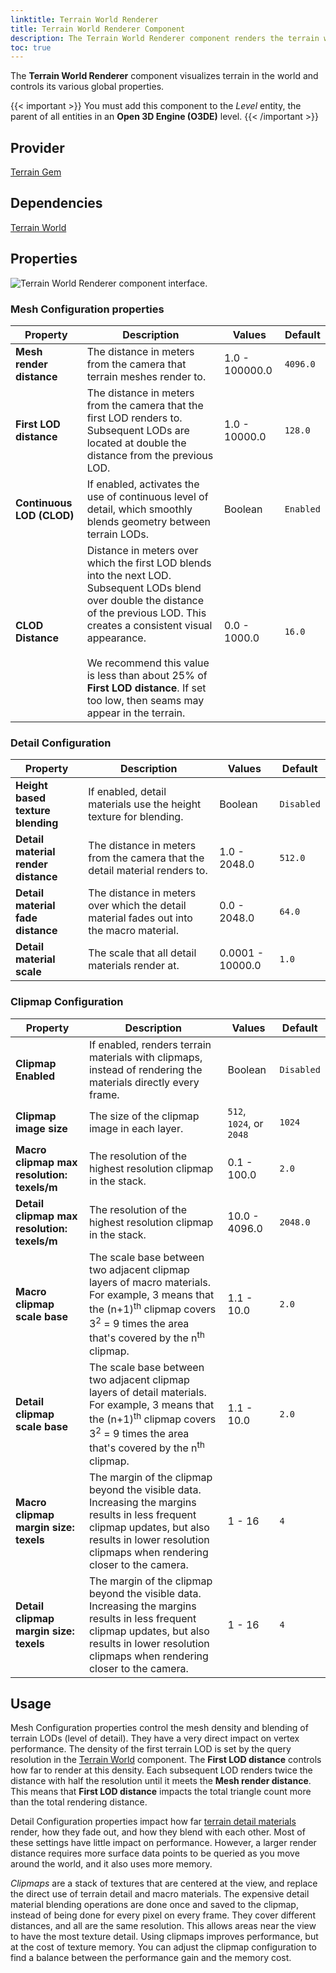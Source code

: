 ```yaml
---
linktitle: Terrain World Renderer
title: Terrain World Renderer Component
description: The Terrain World Renderer component renders the terrain within the world.
toc: true
---
```


The **Terrain World Renderer** component visualizes terrain in the world and controls its various global properties.

{{< important >}}
You must add this component to the *Level* entity, the parent of all entities in an **Open 3D Engine (O3DE)** level.
{{< /important >}}

## Provider

[Terrain Gem](/docs/user-guide/gems/reference/environment/terrain)

## Dependencies

[Terrain World](/docs/user-guide/components/reference/terrain/world)

## Properties

![Terrain World Renderer component interface.](/images/user-guide/components/reference/terrain/terrain-world-renderer-A.png)

### Mesh Configuration properties

| Property | Description | Values | Default |
| - | - | - | - |
| **Mesh render distance** | The distance in meters from the camera that terrain meshes render to. | 1.0 - 100000.0 | `4096.0` |
| **First LOD distance** | The distance in meters from the camera that the first LOD renders to. Subsequent LODs are located at double the distance from the previous LOD. | 1.0 - 10000.0 | `128.0` |
| **Continuous LOD (CLOD)** | If enabled, activates the use of continuous level of detail, which smoothly blends geometry between terrain LODs. | Boolean | `Enabled` |
| **CLOD Distance** | Distance in meters over which the first LOD blends into the next LOD. Subsequent LODs blend over double the distance of the previous LOD. This creates a consistent visual appearance. <br><br>  We recommend this value is less than about 25% of **First LOD distance**. If set too low, then seams may appear in the terrain. | 0.0 - 1000.0 | `16.0` |

### Detail Configuration

| Property | Description | Values | Default |
| - | - | - | - |
| **Height based texture blending** | If enabled, detail materials use the height texture for blending. | Boolean | `Disabled` |
| **Detail material render distance** | The distance in meters from the camera that the detail material renders to. | 1.0 - 2048.0 | `512.0` |
| **Detail material fade distance** | The distance in meters over which the detail material fades out into the macro material. | 0.0 - 2048.0 | `64.0` |
| **Detail material scale** | The scale that all detail materials render at. | 0.0001 - 10000.0 | `1.0` |

### Clipmap Configuration

| Property | Description | Values | Default |
| - | - | - | - |
| **Clipmap Enabled** | If enabled, renders terrain materials with clipmaps, instead of rendering the materials directly every frame. | Boolean | `Disabled` |
| **Clipmap image size** | The size of the clipmap image in each layer. | `512`, `1024`, or `2048` | `1024` |
| **Macro clipmap max resolution: texels/m** | The resolution of the highest resolution clipmap in the stack. | 0.1 - 100.0 | `2.0` |
| **Detail clipmap max resolution: texels/m** | The resolution of the highest resolution clipmap in the stack. | 10.0 - 4096.0 | `2048.0`
| **Macro clipmap scale base** | The scale base between two adjacent clipmap layers of macro materials. For example, 3 means that the (n+1)<sup>th</sup> clipmap covers 3<sup>2</sup> = 9 times the area that's covered by the n<sup>th</sup> clipmap. | 1.1 - 10.0 | `2.0` |
| **Detail clipmap scale base** | The scale base between two adjacent clipmap layers of detail materials. For example, 3 means that the (n+1)<sup>th</sup> clipmap covers 3<sup>2</sup> = 9 times the area that's covered by the n<sup>th</sup> clipmap. | 1.1 - 10.0 | `2.0` |
| **Macro clipmap margin size: texels** | The margin of the clipmap beyond the visible data. Increasing the margins results in less frequent clipmap updates, but also results in lower resolution clipmaps when rendering closer to the camera. | 1 - 16 | `4` |
| **Detail clipmap margin size: texels** | The margin of the clipmap beyond the visible data. Increasing the margins results in less frequent clipmap updates, but also results in lower resolution clipmaps when rendering closer to the camera. | 1 - 16 | `4` |


## Usage

Mesh Configuration properties control the mesh density and blending of terrain LODs (level of detail). They have a very direct impact on vertex performance. 
The density of the first terrain LOD is set by the query resolution in the [Terrain World](/docs/user-guide/components/reference/terrain/world) component. The **First LOD distance** controls how far to render at this density.
Each subsequent LOD renders twice the distance with half the resolution until it meets the **Mesh render distance**. This means that **First LOD distance** impacts the total triangle count more than the total rendering distance.

Detail Configuration properties impact how far [terrain detail materials](/docs/user-guide/components/reference/terrain/terrain-detail-material) render, how they fade out, and how they blend with each other. Most of these settings have little impact on performance. However, a larger render distance requires more surface data points to be queried as you move around the world, and it also uses more memory.

_Clipmaps_ are a stack of textures that are centered at the view, and replace the direct use of terrain detail and macro materials. The expensive detail material blending operations are done once and saved to the clipmap, instead of being done for every pixel on every frame. They cover different distances, and all are the same resolution. This allows areas near the view to have the most texture detail. Using clipmaps improves performance, but at the cost of texture memory. You can adjust the clipmap configuration to find a balance between the performance gain and the memory cost.
